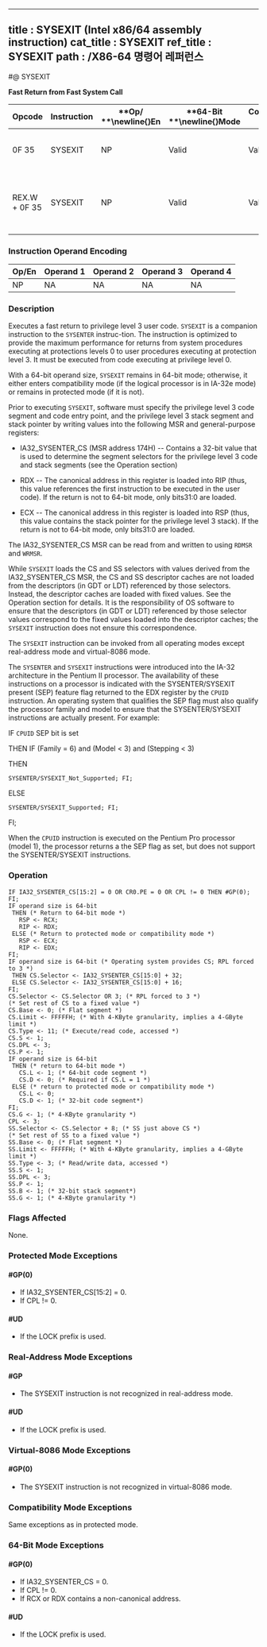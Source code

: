 ----------------------------
title : SYSEXIT (Intel x86/64 assembly instruction)
cat_title : SYSEXIT
ref_title : SYSEXIT
path : /X86-64 명령어 레퍼런스
----------------------------
#@ SYSEXIT

**Fast Return from Fast System Call**

|**Opcode**|**Instruction**|**Op/ **\newline{}**En**|**64-Bit **\newline{}**Mode**|**Compat/**\newline{}**Leg Mode**|**Description**|
|----------|---------------|------------------------|-----------------------------|---------------------------------|---------------|
|0F 35|SYSEXIT|NP|Valid|Valid|Fast return to privilege level 3 user code.|
|REX.W + 0F 35|SYSEXIT|NP|Valid|Valid|Fast return to 64-bit mode privilege level 3 user code.|
### Instruction Operand Encoding


|Op/En|Operand 1|Operand 2|Operand 3|Operand 4|
|-----|---------|---------|---------|---------|
|NP|NA|NA|NA|NA|
### Description


Executes a fast return to privilege level 3 user code. `SYSEXIT` is a companion instruction to the `SYSENTER` instruc-tion. The instruction is optimized to provide the maximum performance for returns from system procedures executing at protections levels 0 to user procedures executing at protection level 3. It must be executed from code executing at privilege level 0. 

With a 64-bit operand size, `SYSEXIT` remains in 64-bit mode; otherwise, it either enters compatibility mode (if the logical processor is in IA-32e mode) or remains in protected mode (if it is not).

Prior to executing `SYSEXIT`, software must specify the privilege level 3 code segment and code entry point, and the privilege level 3 stack segment and stack pointer by writing values into the following MSR and general-purpose registers:

*  IA32_SYSENTER_CS (MSR address 174H) -- Contains a 32-bit value that is used to determine the segment selectors for the privilege level 3 code and stack segments (see the Operation section)

*  RDX -- The canonical address in this register is loaded into RIP (thus, this value references the first instruction to be executed in the user code). If the return is not to 64-bit mode, only bits31:0 are loaded.

*  ECX -- The canonical address in this register is loaded into RSP (thus, this value contains the stack pointer for the privilege level 3 stack). If the return is not to 64-bit mode, only bits31:0 are loaded.

The IA32_SYSENTER_CS MSR can be read from and written to using `RDMSR` and `WRMSR`.

While `SYSEXIT` loads the CS and SS selectors with values derived from the IA32_SYSENTER_CS MSR, the CS and SS descriptor caches are not loaded from the descriptors (in GDT or LDT) referenced by those selectors. Instead, the descriptor caches are loaded with fixed values. See the Operation section for details. It is the responsibility of OS software to ensure that the descriptors (in GDT or LDT) referenced by those selector values correspond to the fixed values loaded into the descriptor caches; the `SYSEXIT` instruction does not ensure this correspondence.

The `SYSEXIT` instruction can be invoked from all operating modes except real-address mode and virtual-8086 mode. 

The `SYSENTER` and `SYSEXIT` instructions were introduced into the IA-32 architecture in the Pentium II processor. The availability of these instructions on a processor is indicated with the SYSENTER/SYSEXIT present (SEP) feature flag returned to the EDX register by the `CPUID` instruction. An operating system that qualifies the SEP flag must also qualify the processor family and model to ensure that the SYSENTER/SYSEXIT instructions are actually present. For example:

IF `CPUID` SEP bit is set

 THEN IF (Family = 6) and (Model < 3) and (Stepping < 3) 

   THEN

    SYSENTER/SYSEXIT_Not_Supported; FI;

   ELSE 

    SYSENTER/SYSEXIT_Supported; FI;

FI;

When the `CPUID` instruction is executed on the Pentium Pro processor (model 1), the processor returns a the SEP flag as set, but does not support the SYSENTER/SYSEXIT instructions.


### Operation

```info-verb
IF IA32_SYSENTER_CS[15:2] = 0 OR CR0.PE = 0 OR CPL != 0 THEN #GP(0); FI;
IF operand size is 64-bit
 THEN (* Return to 64-bit mode *)
   RSP <- RCX;
   RIP <- RDX;
 ELSE (* Return to protected mode or compatibility mode *)
   RSP <- ECX;
   RIP <- EDX;
FI;
IF operand size is 64-bit (* Operating system provides CS; RPL forced to 3 *)
 THEN CS.Selector <- IA32_SYSENTER_CS[15:0] + 32;
 ELSE CS.Selector <- IA32_SYSENTER_CS[15:0] + 16;
FI;
CS.Selector <- CS.Selector OR 3; (* RPL forced to 3 *)
(* Set rest of CS to a fixed value *)
CS.Base <- 0; (* Flat segment *)
CS.Limit <- FFFFFH; (* With 4-KByte granularity, implies a 4-GByte limit *)
CS.Type <- 11; (* Execute/read code, accessed *)
CS.S <- 1;
CS.DPL <- 3;
CS.P <- 1;
IF operand size is 64-bit
 THEN (* return to 64-bit mode *)
   CS.L <- 1; (* 64-bit code segment *)
   CS.D <- 0; (* Required if CS.L = 1 *)
 ELSE (* return to protected mode or compatibility mode *)
   CS.L <- 0;
   CS.D <- 1; (* 32-bit code segment*)
FI;
CS.G <- 1; (* 4-KByte granularity *)
CPL <- 3;
SS.Selector <- CS.Selector + 8; (* SS just above CS *)
(* Set rest of SS to a fixed value *)
SS.Base <- 0; (* Flat segment *)
SS.Limit <- FFFFFH; (* With 4-KByte granularity, implies a 4-GByte limit *)
SS.Type <- 3; (* Read/write data, accessed *)
SS.S <- 1;
SS.DPL <- 3;
SS.P <- 1;
SS.B <- 1; (* 32-bit stack segment*)
SS.G <- 1; (* 4-KByte granularity *)
```
### Flags Affected


None.


### Protected Mode Exceptions

#### #GP(0)
* If IA32_SYSENTER_CS[15:2] = 0.
* If CPL != 0.

#### #UD
* If the LOCK prefix is used.

### Real-Address Mode Exceptions

#### #GP
* The SYSEXIT instruction is not recognized in real-address mode.

#### #UD
* If the LOCK prefix is used.

### Virtual-8086 Mode Exceptions

#### #GP(0)
* The SYSEXIT instruction is not recognized in virtual-8086 mode.

### Compatibility Mode Exceptions



Same exceptions as in protected mode.


### 64-Bit Mode Exceptions

#### #GP(0)
* If IA32_SYSENTER_CS = 0.
* If CPL != 0.
* If RCX or RDX contains a non-canonical address.

#### #UD
* If the LOCK prefix is used.
